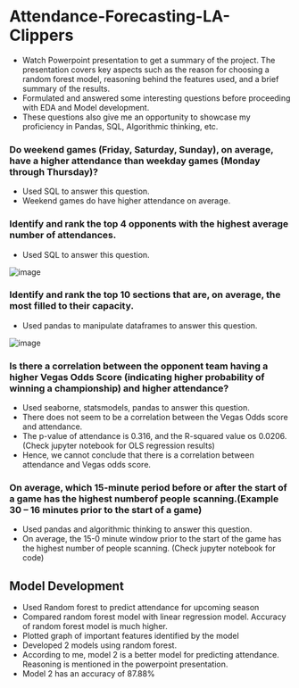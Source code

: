 # Attendance-Forecasting-LA-Clippers
- Watch Powerpoint presentation to get a summary of the project. The presentation covers key aspects such as the reason for choosing a random forest model, reasoning behind the features used, and a brief summary of the results.
- Formulated and answered some interesting questions before proceeding with EDA and Model development.
- These questions also give me an opportunity to showcase my proficiency in Pandas, SQL, Algorithmic thinking, etc.

### Do weekend games (Friday, Saturday, Sunday), on average, have a higher attendance than weekday games (Monday through Thursday)?
- Used SQL to answer this question.
- Weekend games do have higher attendance on average.
### Identify and rank the top 4 opponents with the highest average number of attendances.
- Used SQL to answer this question.

![image](https://user-images.githubusercontent.com/96037819/149369284-74b30bb2-af26-4055-877f-2601d1f73d7a.png)
### Identify and rank the top 10 sections that are, on average, the most filled to their capacity.
- Used pandas to manipulate dataframes to answer this question.

![image](https://user-images.githubusercontent.com/96037819/149369619-4ad3dd34-b175-4a0d-97a2-44accd4fa800.png)
### Is there a correlation between the opponent team having a higher Vegas Odds Score (indicating higher probability of winning a championship) and higher attendance?
- Used seaborne, statsmodels, pandas to answer this question.
- There does not seem to be a correlation between the Vegas Odds score and attendance.
- The p-value of attendance is 0.316, and the R-squared value os 0.0206. (Check jupyter notebook for OLS regression results)
- Hence, we cannot conclude that there is a correlation between attendance and Vegas odds score.
### On average, which 15-minute period before or after the start of a game has the highest numberof people scanning.(Example 30 – 16 minutes prior to the start of a game)
- Used pandas and algorithmic thinking to answer this question.
- On average, the 15-0 minute window prior to the start of the game has the highest number of people scanning. (Check jupyter notebook for code)

## Model Development
- Used Random forest to predict attendance for upcoming season
- Compared random forest model with linear regression model. Accuracy of random forest model is much higher.
- Plotted graph of important features identified by the model
- Developed 2 models using random forest.
- According to me, model 2 is a better model for predicting attendance. Reasoning is mentioned in the powerpoint presentation.
- Model 2 has an accuracy of 87.88%
